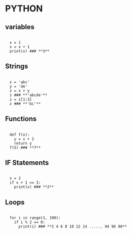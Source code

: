 # PYTHON

## variables
<code>
  x = 1
  x = x + 1
  print(x) ### **3**
</code>

## Strings
<code>
  x = 'abc'
  y = 'de'
  z = x + y
  z ### **'abcde'**
  z = z[1:3]
  z ### **'bc'**
</code>

## Functions
<code>
  def f(x):
    y = x + 2
    return y
  f(5) ### **7**
</code>

## IF Statements
<code>
  x = 2
  if x + 1 == 3:
    print(x) ### **2**
</code>

## Loops
<code>
  for i in range(1, 100):
    if i % 2 == 0:
      print(i) ### **2 4 6 8 10 12 14 ...... 94 96 98**
</code>
